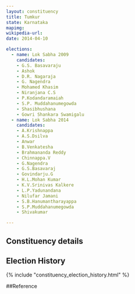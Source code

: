 ```yaml
---
layout: constituency
title: Tumkur
state: Karnataka
mapimg: 
wikipedia-url: 
date: 2014-04-10

elections: 
  - name: Lok Sabha 2009
    candidates: 
    - G.S. Basavaraju 
    - Ashok 
    - D.R. Nagaraja 
    - G. Nagendra 
    - Mohamed Khasim 
    - Niranjana C.S 
    - P.Kodandaramaiah 
    - S.P. Muddahanumegowda 
    - Shasibhushana 
    - Gowri Shankara Swamigalu  
  - name: Lok Sabha 2014
    candidates: 
    - A.Krishnappa 
    - A.S.Dsilva 
    - Anwar 
    - B.Venkatesha 
    - Brahmananda Reddy 
    - Chinnappa.V 
    - G.Nagendra 
    - G.S.Basavaraj 
    - Govindarju.G 
    - H.L.Mohan Kumar 
    - K.V.Srinivas Kalkere 
    - L.P.Yadunandana 
    - Nilufar Jamani 
    - S.B.Hanumantharayappa 
    - S.P.Muddahanumegowda 
    - Shivakumar  

---
```


## Constituency details


## Election History
{% include "constituency_election_history.html" %}

##Reference
